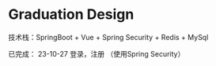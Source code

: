 # Graduation Design
技术栈：SpringBoot + Vue + Spring Security + Redis + MySql 

已完成：
23-10-27  登录，注册   （使用Spring Security）
